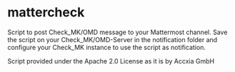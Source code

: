 # mattercheck

Script to post Check_MK/OMD message to your Mattermost channel. Save the script on your Check_MK/OMD-Server in the notification folder and configure your Check_MK instance to use the script as notification.

Script provided under the Apache 2.0 License as it is by Accxia GmbH
